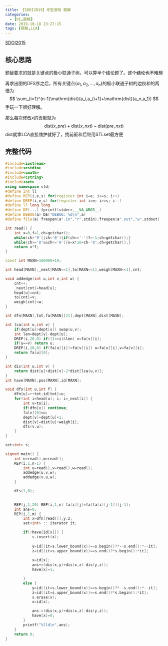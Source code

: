 ```yaml
---
title: 【SDOI2015】寻宝游戏 题解
categories:
  - [OI,题解]
date: 2019-10-18 23:27:15
tags: [题解,LCA]
---
```




[SDOI2015](https://www.luogu.org/problemnew/show/P3320)

<!--more-->

## 核心思路

题目要求的就是关键点的极小联通子树。可以算半个结论题了。~~这个结论也不难想~~

再求出图的DFS序之后，所有关键点$\{a_1,a_2,...,a_n\}$的极小联通子树的边权和的两倍为
$$
\sum_{i=1}^{n-1}\mathrm{dist}(a_i,a_{i+1}+\mathrm{dist}(a_n,a_1))
$$
手玩一下很好理解。

那么每次修改$x$的贡献就为
$$
\mathrm{dist}(x,pre)+\mathrm{dist}(x,nxt)-\mathrm{dist}(pre,nxt)
$$
$\mathrm{dist}$就拿LCA直接维护就好了，找前驱和后继用STLset最方便

## 完整代码

```cpp
#include<iostream>
#include<cstdio>
#include<cmath>
#include<cstring>
#include<set>
using namespace std;
#define int ll
#define REP(i,e,s) for(register int i=e; i<=s; i++)
#define DREP(i,e,s) for(register int i=e; i>=s; i--)
#define ll long long
#define DE(...) fprintf(stderr,__VA_ARGS__)
#define DEBUG(a) DE("DEBUG: %d\n",a)
#define file(a) freopen(a".in","r",stdin);freopen(a".out","w",stdout)

int read() {
	int x=0,f=1,ch=getchar();
	while(ch>'9'||ch<'0'){if(ch=='-')f=-1;ch=getchar();}
	while(ch>='0'&&ch<='9'){x=x*10+ch-'0';ch=getchar();}
	return x*f;
}

const int MAXN=100000+10;

int head[MAXN],_next[MAXN<<1],to[MAXN<<1],weigh[MAXN<<1],cnt;

void addedge(int u,int v,int w) {
	cnt++;
	_next[cnt]=head[u];
	head[u]=cnt;
	to[cnt]=v;
	weigh[cnt]=w;
}

int dfn[MAXN],tot,fa[MAXN][21],dept[MAXN],dist[MAXN];

int lca(int u,int v) {
	if(dept[u]>dept[v]) swap(u,v);
	int len=dept[v]-dept[u];
	DREP(i,20,0) if((1<<i)&len) v=fa[v][i];
	if(u==v) return u;
	DREP(i,20,0) if(fa[u][i]!=fa[v][i]) u=fa[u][i],v=fa[v][i];
	return fa[u][0];
}

int dis(int u,int v) {
	return dist[u]+dist[v]-2*dist[lca(u,v)];
}
int have[MAXN],pos[MAXN],id[MAXN];

void dfs(int u,int f) {
	dfn[u]=++tot;id[tot]=u;
	for(int i=head[u]; i; i=_next[i]) {
		int v=to[i];
		if(dfn[v]) continue;
		fa[v][0]=u;
		dept[v]=dept[u]+1;
		dist[v]=dist[u]+weigh[i];
		dfs(v,u);
	}
}

set<int> s;

signed main() {
	int n=read(),m=read();
	REP(i,1,n-1) {
		int u=read(),v=read(),w=read();
		addedge(u,v,w);
		addedge(v,u,w);
	}

	dfs(1,0);
	

	REP(j,1,20) REP(i,1,n) fa[i][j]=fa[fa[i][j-1]][j-1];
	int ans=0;
	REP(i,1,m) {
		int x=dfn[read()],y,z;
		set<int> :: iterator it;

		if(!have[id[x]]) {
			s.insert(x);
			
			y=id[(it=s.lower_bound(x))==s.begin()?*--s.end():*--it];
        	z=id[(it=s.upper_bound(x))==s.end()?*s.begin():*it];
			
			x=id[x];
			ans+=(dis(x,y)+dis(x,z)-dis(y,z));
			have[x]=1;

		}
		else {
			y=id[(it=s.lower_bound(x))==s.begin()?*--s.end():*--it];
        	z=id[(it=s.upper_bound(x))==s.end()?*s.begin():*it];
			s.erase(x);
			x=id[x];

			ans-=(dis(x,y)+dis(x,z)-dis(y,z));
			have[x]=0;
		}
		printf("%lld\n",ans);
	}
	return 0;
}
```

